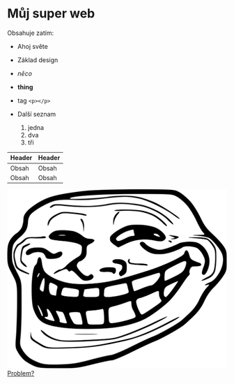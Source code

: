 # Můj super web
Obsahuje zatím:
* Ahoj světe
* Základ design
* *něco*
* **thing**
* tag ``<p></p>``

* Další seznam
    1. jedna
    2. dva
    3. tři

Header | Header
-------- | ---------
Obsah | Obsah
Obsah | Obsah

![tf](/images/tf.png)
[Problem?](https://therickroll.com/)

